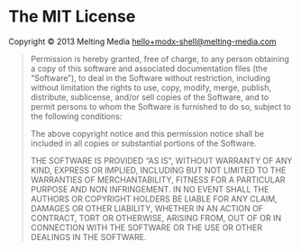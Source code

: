 # The MIT License

Copyright © 2013 Melting Media <hello+modx-shell@melting-media.com>

> Permission is hereby granted, free of charge, to any person obtaining a copy of this software and associated
> documentation files (the “Software”), to deal in the Software without restriction, including without limitation the
> rights to use, copy, modify, merge, publish, distribute, sublicense, and/or sell copies of the Software, and to permit
> persons to whom the Software is furnished to do so, subject to the following conditions:
> 
> The above copyright notice and this permission notice shall be included in all copies or substantial portions of the
> Software.
> 
> THE SOFTWARE IS PROVIDED “AS IS”, WITHOUT WARRANTY OF ANY KIND, EXPRESS OR IMPLIED, INCLUDING BUT NOT LIMITED TO THE
> WARRANTIES OF MERCHANTABILITY, FITNESS FOR A PARTICULAR PURPOSE AND NON INFRINGEMENT. IN NO EVENT SHALL THE AUTHORS OR
> COPYRIGHT HOLDERS BE LIABLE FOR ANY CLAIM, DAMAGES OR OTHER LIABILITY, WHETHER IN AN ACTION OF CONTRACT, TORT OR
> OTHERWISE, ARISING FROM, OUT OF OR IN CONNECTION WITH THE SOFTWARE OR THE USE OR OTHER DEALINGS IN THE SOFTWARE.
